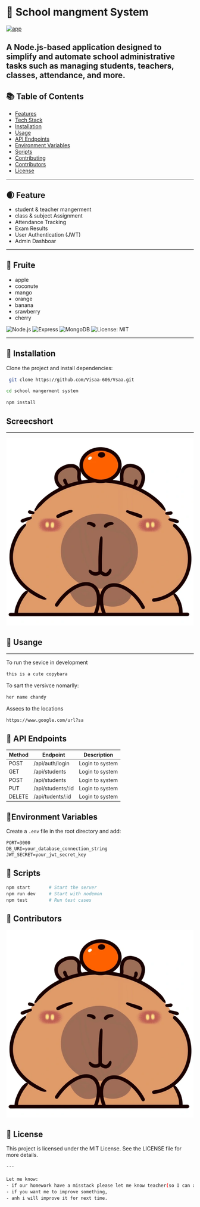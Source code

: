 # 🏫 School mangment System
[![app](https://img.shields.io/badge/school_mangament_System-Administrator-pink)]()

A Node.js-based application designed to simplify and automate school administrative tasks such as managing students, teachers, classes, attendance, and more.
---

## 📚 Table of Contents
- [Features](#features)
- [Tech Stack](#tech-stack)
- [Installation](#installation)
- [Usage](#usage)
- [API Endpoints](#api-endpoints)
- [Environment Variables](#environment-variables)
- [Scripts](#scripts)
- [Contributing](#contributing)
- [Contributors](#contributors)
- [License](#license)
---

## 🌒 Feature
- student & teacher mangerment 
- class & subject Assignment
- Attendance Tracking
- Exam Results
- User Authentication (JWT)
- Admin Dashboar
---

## 🥝 Fruite
- apple
- coconute
- mango
- orange
- banana
- srawberry
- cherry

![Node.js](https://img.shields.io/badge/Node.js-18.x-pink)
![Express](https://img.shields.io/badge/Express.js-Framework-brown)
![MongoDB](https://img.shields.io/badge/MongoDB-Database-yellow)
![License: MIT](https://img.shields.io/badge/license-MIT-blue.svg)

---

## 🚀 Installation

Clone the project and install dependencies:
```bash 
 git clone https://github.com/Visaa-606/Vsaa.git
```
```bash
cd school mangerment system
```
```bash
npm install 
```
## Screecshort
---
![alt text](image-1.png)

## 🍋 Usange
---
To run the sevice in development
```bash
this is a cute copybara
```
To sart the versivce nomarlly:
```bash
her name chandy
```
Assecs to the locations
```bash
https://www.google.com/url?sa
```
## 📮 API Endpoints
|Method | Endpoint            | Description       |
|-------|---------------------|-------------------|
| POST   |/api/auth/login      | Login to system   |
| GET   |/api/students      | Login to system   |
| POST   |/api/students      | Login to system   |
| PUT   |/api/students/:id      | Login to system   |
| DELETE   |/api/tudents/:id     | Login to system   |

## 🥑Environment Variables

Create a `.env` file in the root directory and add:
```env
PORT=3000
DB_URI=your_database_connection_string
JWT_SECRET=your_jwt_secret_key
```
## 🧪 Scripts
```bash
npm start       # Start the server
npm run dev     # Start with nodemon
npm test        # Run test cases
```
## 👥 Contributors
![alt text](image-2.png)


## 📄 License
This project is licensed under the MIT License.
See the LICENSE file for more details.

```bash
---

Let me know:
- if our homework have a misstack please let me know teacher(so I can adjust that part),
- if you want me to improve something,
- anh i will improve it for next time.
```





